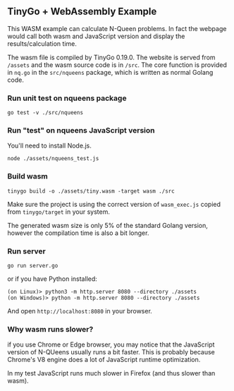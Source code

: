 ## TinyGo + WebAssembly Example

This WASM example can calculate N-Queen problems. In fact the webpage would call both wasm and JavaScript version and display the results/calculation time.

The wasm file is compiled by TinyGo 0.19.0. The website is served from ```/assets``` and the wasm source code is in ```/src```. The core function is provided in ```nq.go``` in the ```src/nqueens``` package, which is written as normal Golang code.

### Run unit test on nqueens package

```
go test -v ./src/nqueens
```

### Run "test" on nqueens JavaScript version

You'll need to install Node.js.

```
node ./assets/nqueens_test.js
```

### Build wasm

```
tinygo build -o ./assets/tiny.wasm -target wasm ./src
```

Make sure the project is using the correct version of ```wasm_exec.js``` copied from ```tinygo/target``` in your system.

The generated wasm size is only 5% of the standard Golang version, however the compilation time is also a bit longer.

### Run server

```
go run server.go
```

or if you have Python installed:

```
(on Linux)> python3 -m http.server 8080 --directory ./assets
(on Windows)> python -m http.server 8080 --directory ./assets
```

And open ```http://localhost:8080``` in your browser.

### Why wasm runs slower?

if you use Chrome or Edge browser, you may notice that the JavaScript version of N-QUeens usually runs a bit faster. This is probably because Chrome's V8 engine does a lot of JavaScript runtime optimization.

In my test JavaScript runs much slower in Firefox (and thus slower than wasm).
